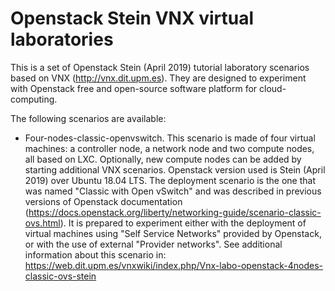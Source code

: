 # Openstack Stein VNX virtual laboratories

This is a set of Openstack Stein (April 2019) tutorial laboratory scenarios based on VNX (http://vnx.dit.upm.es). They are designed to experiment with Openstack free and open-source software platform for cloud-computing.

The following scenarios are available:

- Four-nodes-classic-openvswitch. This scenario is made of four virtual machines: a controller node, a network node and two compute nodes, all based on LXC. Optionally, new compute nodes can be added by starting additional VNX scenarios. Openstack version used is Stein (April 2019) over Ubuntu 18.04 LTS. The deployment scenario is the one that was named "Classic with Open vSwitch" and was described in previous versions of Openstack documentation (https://docs.openstack.org/liberty/networking-guide/scenario-classic-ovs.html). It is prepared to experiment either with the deployment of virtual machines using "Self Service Networks" provided by Openstack, or with the use of external "Provider networks". See additional information about this scenario in: https://web.dit.upm.es/vnxwiki/index.php/Vnx-labo-openstack-4nodes-classic-ovs-stein

